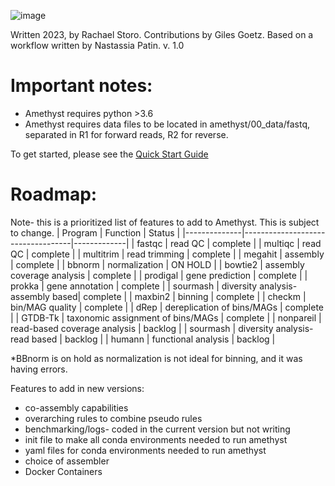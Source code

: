 ![image](https://github.com/rckarns8/amethyst/assets/42095420/f9da1bd9-250e-4607-8512-a125088eabed)


Written 2023, by Rachael Storo. Contributions by Giles Goetz. Based on a workflow written by Nastassia Patin.
v. 1.0
# Important notes:
- Amethyst requires python >3.6 
- Amethyst requires data files to be located in amethyst/00_data/fastq, separated in R1 for forward reads, R2 for reverse.

To get started, please see the [Quick Start Guide](https://github.com/rckarns8/amethyst/wiki/0.0-Quick-Start-Guide)


# Roadmap:
Note- this is a prioritized list of features to add to Amethyst. This is subject to change.
| Program      | Function                          | Status      |
|--------------|-----------------------------------|-------------|
| fastqc       | read QC                           | complete    |
| multiqc      | read QC                           | complete    |
| multitrim    | read trimming                     | complete    |
| megahit      | assembly                          | complete    |
| bbnorm       | normalization                     | ON HOLD     |
| bowtie2      | assembly coverage analysis        | complete    |
| prodigal     | gene prediction                   | complete    |
| prokka       | gene annotation                   | complete    |
| sourmash     | diversity analysis- assembly based| complete    |
| maxbin2      | binning                           | complete    |
| checkm       | bin/MAG quality                   | complete    |
| dRep         | dereplication of bins/MAGs        | complete    |
| GTDB-Tk      | taxonomic assignment of bins/MAGs | complete    |
| nonpareil    | read-based coverage analysis      | backlog     |
| sourmash     | diversity analysis- read based    | backlog     |
| humann       | functional analysis               | backlog     |


*BBnorm is on hold as normalization is not ideal for binning, and it was having errors.





Features to add in new versions: 
- co-assembly capabilities
- overarching rules to combine pseudo rules
- benchmarking/logs- coded in the current version but not writing
- init file to make all conda environments needed to run amethyst
- yaml files for conda environments needed to run amethyst
- choice of assembler
- Docker Containers 
